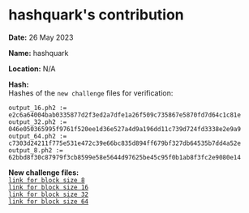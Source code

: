 hashquark's contribution
============================

**Date:** 26 May 2023

**Name:** hashquark

**Location:** N/A

**Hash:**   
Hashes of the `new challenge` files for verification:
```
output_16.ph2 := e2c6a64004bab0335877d2f3ed2a7dfe1a26f509c735867e5870fd7d64c1c81e
output_32.ph2 := 046e050365995f9761f520ee1d36e527a4d9a196dd11c739d724fd3338e2e9a9
output_64.ph2 := c7303d24211f775e531e472c39e66bc835d894ff679bf327db64535b7dd4a52e
output_8.ph2 := 62bbd8f30c87979f3cb8599e58e5644d97625be45c95f0b1ab8f3fc2e9080e14
```

**New challenge files:**   
[`link for block size 8`](https://d3i6h4yib3miee.cloudfront.net/zkbnb-mpc/hashquark_7/output_8.ph2)    
[`link for block size 16`](https://d3i6h4yib3miee.cloudfront.net/zkbnb-mpc/hashquark_7/output_16.ph2)    
[`link for block size 32`](https://d3i6h4yib3miee.cloudfront.net/zkbnb-mpc/hashquark_7/output_32.ph2)    
[`link for block size 64`](https://d3i6h4yib3miee.cloudfront.net/zkbnb-mpc/hashquark_7/output_64.ph2)







